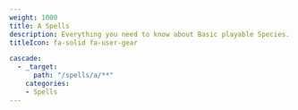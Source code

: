 ```yaml
---
weight: 1000
title: A Spells
description: Everything you need to know about Basic playable Species.
titleIcon: fa-solid fa-user-gear

cascade:
  - _target:
      path: "/spells/a/**"
    categories:
    - Spells
---
```

